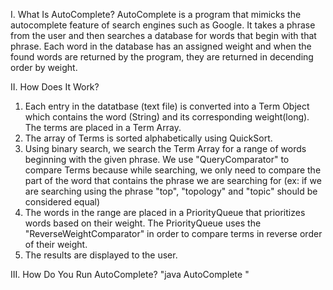 I. What Is AutoComplete?
  AutoComplete is a program that mimicks the autocomplete feature of search engines such as Google. It takes a phrase from the user and then searches a database for words that begin with that phrase. Each word in the database has an assigned weight and when the found words are returned by the program, they are returned in decending order by weight.
  
II. How Does It Work?
  1) Each entry in the datatbase (text file) is converted into a Term Object which contains the word (String) and its corresponding weight(long). The terms are placed in a Term Array.
  2) The array of Terms is sorted alphabetically using QuickSort.
  3) Using binary search, we search the Term Array for a range of words beginning with the given phrase. We use "QueryComparator" to compare Terms because while searching, we only need to compare the part of the word that contains the phrase we are searching for (ex: if we are searching using the phrase "top", "topology" and "topic" should be considered equal)   
  4) The words in the range are placed in a PriorityQueue that prioritizes words based on their weight. The PriorityQueue uses the "ReverseWeightComparator" in order to compare terms in reverse order of their weight.
  5) The results are displayed to the user.
  
III. How Do You Run AutoComplete?
  "java AutoComplete <filename> <number of results to display>"
